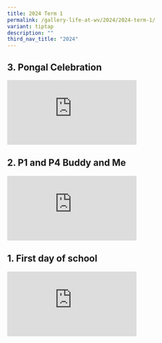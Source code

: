 ```yaml
---
title: 2024 Term 1
permalink: /gallery-life-at-wv/2024/2024-term-1/
variant: tiptap
description: ""
third_nav_title: "2024"
---
```

<h2>3. Pongal Celebration</h2><div class="iframe-wrapper"><iframe allowfullscreen="true" frameborder="0" src="https://www.facebook.com/plugins/post.php?href=https%3A%2F%2Fwww.facebook.com%2Fphoto.php%3Ffbid%3D905321274932343%26set%3Da.241877817943362%26type%3D3&amp;show_text=true&amp;width=500"></iframe></div><h2>2. P1 and P4 Buddy and Me</h2><div class="iframe-wrapper"><iframe allowfullscreen="true" frameborder="0" src="https://www.facebook.com/plugins/video.php?height=314&amp;href=https%3A%2F%2Fwww.facebook.com%2Fwestviewpri%2Fvideos%2F845235570690345%2F&amp;show_text=true&amp;width=560&amp;t=0"></iframe></div><h2>1. First day of school</h2><div class="iframe-wrapper"><iframe allowfullscreen="true" frameborder="0" src="https://www.facebook.com/plugins/video.php?height=476&amp;href=https%3A%2F%2Fwww.facebook.com%2Fwestviewpri%2Fvideos%2F348196201257858%2F&amp;show_text=true&amp;width=317&amp;t=0"></iframe></div><p></p><p></p>